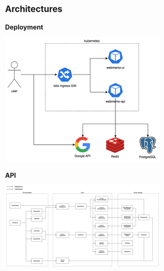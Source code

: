 # Architectures

## Deployment

![web memo deployment architecture](docs/assets/deployment-architecture.drawio.png)

## API

![web memo API architecture](docs/assets/api-architecture.drawio.png)
